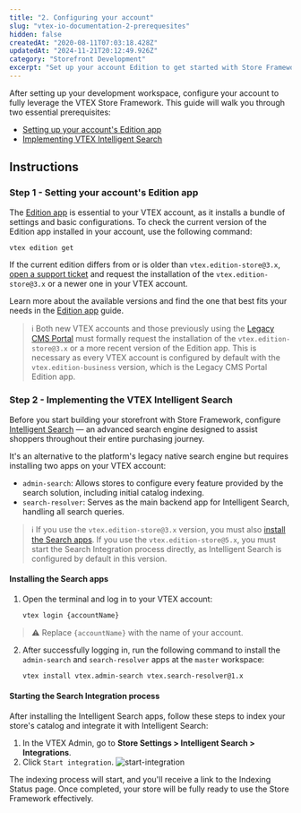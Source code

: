 ```yaml
---
title: "2. Configuring your account"
slug: "vtex-io-documentation-2-prerequesites"
hidden: false
createdAt: "2020-08-11T07:03:18.428Z"
updatedAt: "2024-11-21T20:12:49.926Z"
category: "Storefront Development"
excerpt: "Set up your account Edition to get started with Store Framework."
---
```


After setting up your development workspace, configure your account to fully leverage the VTEX Store Framework. This guide will walk you through two essential prerequisites:

- [Setting up your account's Edition app](#step-1---setting-your-accounts-edition-app)
- [Implementing VTEX Intelligent Search](#step-2---implementing-the-vtex-intelligent-search)

## Instructions

### Step 1 - Setting your account's Edition app

The [Edition app](https://developers.vtex.com/docs/guides/vtex-io-documentation-edition-app/) is essential to your VTEX account, as it installs a bundle of settings and basic configurations. To check the current version of the Edition app installed in your account, use the following command:

```sh
vtex edition get
```

If the current edition differs from or is older than `vtex.edition-store@3.x`, [open a support ticket](https://help.vtex.com/support?/cultureInfo=en-us) and request the installation of the `vtex.edition-store@3.x` or a newer one in your VTEX account.

Learn more about the available versions and find the one that best fits your needs in the [Edition app](https://developers.vtex.com/docs/guides/vtex-io-documentation-edition-app) guide.

>ℹ Both new VTEX accounts and those previously using the [Legacy CMS Portal](https://help.vtex.com/tutorial/what-is-cms--EmO8u2WBj2W4MUQCS8262) must formally request the installation of the `vtex.edition-store@3.x` or a more recent version of the Edition app. This is necessary as every VTEX account is configured by default with the `vtex.edition-business` version, which is the Legacy CMS Portal Edition app.

### Step 2 - Implementing the VTEX Intelligent Search

Before you start building your storefront with Store Framework, configure [Intelligent Search](https://help.vtex.com/tracks/vtex-intelligent-search--19wrbB7nEQcmwzDPl1l4Cb) — an advanced search engine designed to assist shoppers throughout their entire purchasing journey.

It's an alternative to the platform's legacy native search engine but requires installing two apps on your VTEX account:

- `admin-search`: Allows stores to configure every feature provided by the search solution, including initial catalog indexing.
- `search-resolver`: Serves as the main backend app for Intelligent Search, handling all search queries.

>ℹ️ If you use the `vtex.edition-store@3.x` version, you must also [install the Search apps](https://developers.vtex.com/docs/guides/vtex-io-documentation-2-prerequesites#step-2---implementing-the-vtex-intelligent-search). If you use the `vtex.edition-store@5.x`, you must start the Search Integration process directly, as Intelligent Search is configured by default in this version.

#### Installing the Search apps

1. Open the terminal and log in to your VTEX account:

    ```sh
    vtex login {accountName}
    ```

>⚠️ Replace `{accountName}` with the name of your account.

2. After successfully logging in, run the following command to install the `admin-search` and `search-resolver` apps at the `master` workspace:

    ```sh
    vtex install vtex.admin-search vtex.search-resolver@1.x
    ```

#### Starting the Search Integration process

After installing the Intelligent Search apps, follow these steps to index your store's catalog and integrate it with Intelligent Search:

1. In the VTEX Admin, go to **Store Settings > Intelligent Search > Integrations**.
2. Click `Start integration`.
![start-integration](https://cdn.jsdelivr.net/gh/vtexdocs/dev-portal-content@main/images/vtex-io-documentation-2-prerequesites-0.png)

The indexing process will start, and you'll receive a link to the Indexing Status page. Once completed, your store will be fully ready to use the Store Framework effectively.
